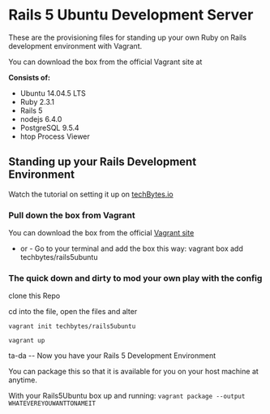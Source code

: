 # Rails 5 Ubuntu Development Server

These are the provisioning files for standing up your own Ruby on Rails development environment with Vagrant.

You can download the box from the official Vagrant site at [](https://atlas.hashicorp.com/techbytes/boxes/Rails5Ubuntu)

__Consists of:__
* Ubuntu 14.04.5 LTS
* Ruby 2.3.1
* Rails 5
* nodejs 6.4.0
* PostgreSQL 9.5.4
* htop Process Viewer

## Standing up your Rails Development Environment
Watch the tutorial on setting it up on [techBytes.io](http://www.techbytes.io/videos/16)
### Pull down the box from Vagrant
You can download the box from the official [Vagrant site](https://atlas.hashicorp.com/techbytes/boxes/rails5Ubuntu)
- or -
Go to your terminal and add the box this way:
vagrant box add techbytes/rails5ubuntu

### The quick down and dirty to mod your own play with the config
clone this Repo

cd into the file, open the files and alter

`vagrant init techbytes/rails5ubuntu`

`vagrant up`

ta-da -- Now you have your Rails 5 Development Environment

You can package this so that it is available for you on your host machine at anytime.

With your Rails5Ubuntu box up and running:
`vagrant package --output WHATEVEREYOUWANTTONAMEIT`

